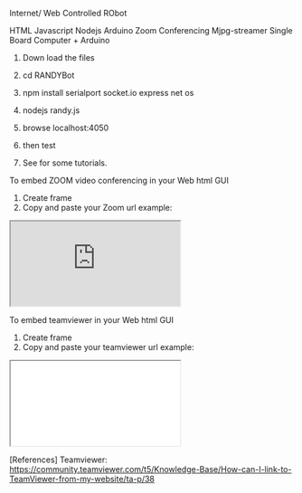 Internet/ Web Controlled RObot

HTML
Javascript
Nodejs
Arduino
Zoom Conferencing 
Mjpg-streamer
Single Board Computer + Arduino


1) Down load the files

2) cd RANDYBot
3) npm install serialport socket.io express net os 
4)  nodejs randy.js
5) browse localhost:4050
6) then test 
7)  See for some tutorials.


To embed ZOOM video conferencing in your Web html GUI
1) Create frame 
2) Copy and paste your Zoom url 
   example:
  <iframe src="https://zoom.us/wc/{{ meetindID }}/join?prefer=1&un=TWluZGF1Z2Fz" sandbox="allow-forms allow-scripts" allow="microphone; camera; fullscreen"></iframe> 
  
  
 To embed teamviewer in your Web html GUI 
 1) Create frame
 2) Copy and paste your teamviewer url
 example:
 <iframe src= href="https://start.teamviewer.com/012345678">Connect to device 012345678"</iframe> 
 
 [References] 
  Teamviewer: https://community.teamviewer.com/t5/Knowledge-Base/How-can-I-link-to-TeamViewer-from-my-website/ta-p/38
